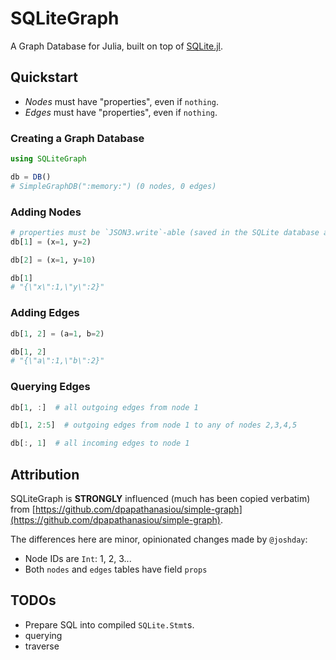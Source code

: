 # SQLiteGraph

A Graph Database for Julia, built on top of [SQLite.jl](https://github.com/JuliaDatabases/SQLite.jl).

## Quickstart

- *Nodes* must have "properties", even if `nothing`.
- *Edges* must have "properties", even if `nothing`.


### Creating a Graph Database

```julia
using SQLiteGraph

db = DB()
# SimpleGraphDB(":memory:") (0 nodes, 0 edges)
```

### Adding Nodes

```julia
# properties must be `JSON3.write`-able (saved in the SQLite database as TEXT)
db[1] = (x=1, y=2) 

db[2] = (x=1, y=10)

db[1] 
# "{\"x\":1,\"y\":2}"
```

### Adding Edges 

```julia
db[1, 2] = (a=1, b=2)

db[1, 2]
# "{\"a\":1,\"b\":2}"
```

### Querying Edges

```julia
db[1, :]  # all outgoing edges from node 1

db[1, 2:5]  # outgoing edges from node 1 to any of nodes 2,3,4,5 

db[:, 1]  # all incoming edges to node 1

```

## Attribution

SQLiteGraph is **STRONGLY** influenced (much has been copied verbatim) from [https://github.com/dpapathanasiou/simple-graph](https://github.com/dpapathanasiou/simple-graph).  

The differences here are minor, opinionated changes made by `@joshday`:

- Node IDs are `Int`: 1, 2, 3...
- Both `nodes` and `edges` tables have field `props`

## TODOs

- Prepare SQL into compiled `SQLite.Stmt`s.
- querying
- traverse
